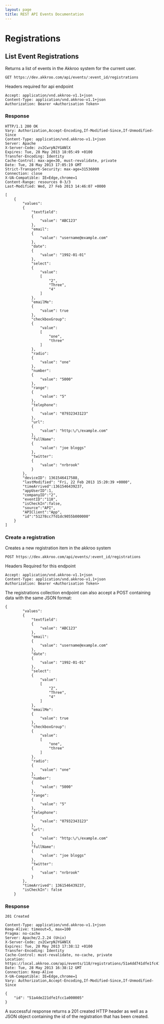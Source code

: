```yaml
---
layout: page
title: REST API Events Documentation
---
```


# Registrations


## List Event Registrations

Returns a list of events in the Akkroo system for the current user.

<pre><code class="endpoint">GET https://dev.akkroo.com/api/events/<span class="highlight">:event_id</span>/registrations</code></pre>

Headers required for api endpoint

<pre><code>Accept: application/vnd.akkroo-v1.1+json
Content-Type: application/vnd.akkroo-v1.1+json
Authorization: Bearer &lt;Authorisation Token&gt;</code></pre>

### Response

<pre><code>HTTP/1.1 200 OK
Vary: Authorization,Accept-Encoding,If-Modified-Since,If-Unmodified-Since
Content-Type: application/vnd.akkroo-v1.1+json
Server: Apache
X-Server-Code: zv2CwrpNJYGANlX
Expires: Tue, 28 May 2013 18:05:49 +0100
Transfer-Encoding: Identity
Cache-Control: max-age=30, must-revalidate, private
Date: Tue, 28 May 2013 17:05:19 GMT
Strict-Transport-Security: max-age=31536000
Connection: close
X-UA-Compatible: IE=Edge,chrome=1
Content-Range: resources 0-3/3
Last-Modified: Wed, 27 Feb 2013 14:46:07 +0000

[
    {
        "values":
        {
            "textfield":
            {
                "value": "ABC123"
            },
            "email":
            {
                "value": "username@example.com"
            },
            "date":
            {
                "value": "1992-01-01"
            },
            "select":
            {
                "value":
                [
                    "2",
                    "Three",
                    "4"
                ]
            },
            "emailMe":
            {
                "value": true
            },
            "checkboxGroup":
            {
                "value":
                [
                    "one",
                    "three"
                ]
            },
            "radio":
            {
                "value": "one"
            },
            "number":
            {
                "value": "5000"
            },
            "range":
            {
                "value": "5"
            },
            "telephone":
            {
                "value": "07932343123"
            },
            "url":
            {
                "value": "http:\/\/example.com"
            },
            "fullName":
            {
                "value": "joe bloggs"
            },
            "twitter":
            {
                "value": "nrbrook"
            }
        },
        "deviceID": 1361546417588,
        "lastModified": "Fri, 22 Feb 2013 15:20:39 +0000",
        "timeArrived":1361546439237,
        "appUserID":1,
        "companyID":"2",
        "eventID":"118",
        "isCheckIn":false,
        "source":"API",
        "APIClient":"App",
        "id":"51278cc7fd1dc9055b000000"
    }
]</code></pre>


### Create a registration

Creates a new registration item in the akkroo system

<pre><code>POST https://dev.akkroo.com/api/events/<span class="highlight">:event_id</span>/registrations</code></pre>

Headers Required for this endpoint

<pre><code>Accept: application/vnd.akkroo-v1.1+json
Content-Type: application/vnd.akkroo-v1.1+json
Authorization: Bearer &lt;Authorisation Token&gt;</code></pre>

The registrations collection endpoint can also accept a POST containing data
with the same JSON format:


<pre><code>{
        "values":
        {
            "textfield":
            {
                "value": "ABC123"
            },
            "email":
            {
                "value": "username@example.com"
            },
            "date":
            {
                "value": "1992-01-01"
            },
            "select":
            {
                "value":
                [
                    "2",
                    "Three",
                    "4"
                ]
            },
            "emailMe":
            {
                "value": true
            },
            "checkboxGroup":
            {
                "value":
                [
                    "one",
                    "three"
                ]
            },
            "radio":
            {
                "value": "one"
            },
            "number":
            {
                "value": "5000"
            },
            "range":
            {
                "value": "5"
            },
            "telephone":
            {
                "value": "07932343123"
            },
            "url":
            {
                "value": "http:\/\/example.com"
            },
            "fullName":
            {
                "value": "joe bloggs"
            },
            "twitter":
            {
                "value": "nrbrook"
            }
        },
        "timeArrived": 1361546439237,
        "isCheckIn": false
    }</code></pre>

### Response

<pre><code>201 Created

Content-Type: application/vnd.akkroo-v1.1+json
Keep-Alive: timeout=5, max=100
Pragma: no-cache
Server: Apache/2.2.24 (Unix)
X-Server-Code: zv2CwrpNJYGANlX
Expires: Tue, 28 May 2013 17:38:12 +0100
Transfer-Encoding: Identity
Cache-Control: must-revalidate, no-cache, private
Location: https://local.akkroo.com/api/events/118/registrations/51a4dd741dfe1fc413000000
Date: Tue, 28 May 2013 16:38:12 GMT
Connection: Keep-Alive
X-UA-Compatible: IE=Edge,chrome=1
Vary: Authorization,Accept-Encoding,If-Modified-Since,If-Unmodified-Since

{
    "id": "51a4de221dfe1fcc1a000005"
}</code></pre>

A successful response returns a 201 created HTTP header as well as a JSON object containing the id of the registration that has been created.